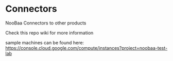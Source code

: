 # Connectors
NooBaa Connectors to other products

Check this repo wiki for more information

sample machines can be found here: https://console.cloud.google.com/compute/instances?project=noobaa-test-lab


